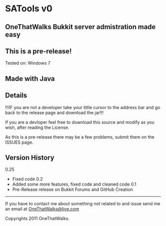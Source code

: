 SATools v0
==============
OneThatWalks
Bukkit server admistration made easy
--------------
This is a pre-release!
----------------------
Tested on:
Windows 7

Made with Java
--------------

Details
-------

!!!IF you are not a developer take your little cursor
to the address bar and go back to the release page
and download the jar!!!

If you are a devloper feel free to download this source
and modify as you wish, after reading the License.

As this is a pre-release there may be a few problems,
submit them on the ISSUES page.

Version History
---------------
0.25
- Fixed code
0.2
- Added some more features, fixed code and cleaned code
0.1
- Pre-Release release on Bukkit Forums and GitHub Creation

--------------
If you have to contact me about something not related to and issue
send me an email at OneThatWalks@live.com

Copyrights 2011 OneThatWalks.